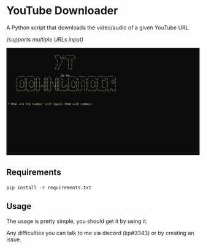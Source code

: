 # YouTube Downloader
A Python script that downloads the video/audio of a given YouTube URL

_(supports multiple URLs input)_

<img src="./sample.gif">

## Requirements
``pip install -r requirements.txt``

## Usage
The usage is pretty simple, you should get it by using it. 

Any difficulties you can talk to me via discord (kp#3343) or by creating an issue.

